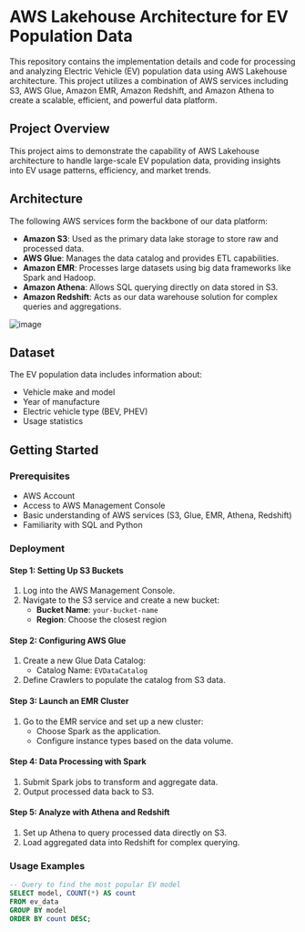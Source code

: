 # AWS Lakehouse Architecture for EV Population Data

This repository contains the implementation details and code for processing and analyzing Electric Vehicle (EV) population data using AWS Lakehouse architecture. This project utilizes a combination of AWS services including S3, AWS Glue, Amazon EMR, Amazon Redshift, and Amazon Athena to create a scalable, efficient, and powerful data platform.

## Project Overview

This project aims to demonstrate the capability of AWS Lakehouse architecture to handle large-scale EV population data, providing insights into EV usage patterns, efficiency, and market trends.

## Architecture

The following AWS services form the backbone of our data platform:

- **Amazon S3**: Used as the primary data lake storage to store raw and processed data.
- **AWS Glue**: Manages the data catalog and provides ETL capabilities.
- **Amazon EMR**: Processes large datasets using big data frameworks like Spark and Hadoop.
- **Amazon Athena**: Allows SQL querying directly on data stored in S3.
- **Amazon Redshift**: Acts as our data warehouse solution for complex queries and aggregations.

![image](https://github.com/brahma505/aws-glue-spark-ev-processing/assets/43395721/f9ceb3c7-c36c-406d-9971-973f2693982e)

## Dataset

The EV population data includes information about:
- Vehicle make and model
- Year of manufacture
- Electric vehicle type (BEV, PHEV)
- Usage statistics

## Getting Started

### Prerequisites

- AWS Account
- Access to AWS Management Console
- Basic understanding of AWS services (S3, Glue, EMR, Athena, Redshift)
- Familiarity with SQL and Python

### Deployment

#### Step 1: Setting Up S3 Buckets

1. Log into the AWS Management Console.
2. Navigate to the S3 service and create a new bucket:
   - **Bucket Name**: `your-bucket-name`
   - **Region**: Choose the closest region

#### Step 2: Configuring AWS Glue

1. Create a new Glue Data Catalog:
   - Catalog Name: `EVDataCatalog`
2. Define Crawlers to populate the catalog from S3 data.

#### Step 3: Launch an EMR Cluster

1. Go to the EMR service and set up a new cluster:
   - Choose Spark as the application.
   - Configure instance types based on the data volume.

#### Step 4: Data Processing with Spark

1. Submit Spark jobs to transform and aggregate data.
2. Output processed data back to S3.

#### Step 5: Analyze with Athena and Redshift

1. Set up Athena to query processed data directly on S3.
2. Load aggregated data into Redshift for complex querying.

### Usage Examples

```sql
-- Query to find the most popular EV model
SELECT model, COUNT(*) AS count
FROM ev_data
GROUP BY model
ORDER BY count DESC;
